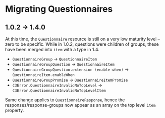 Migrating Questionnaires
========================

1.0.2 -> 1.4.0
--------------

At this time, the `Questionnaire` resource is still on a very low maturity level – zero to be specific.
While in 1.0.2, questions were children of groups, these have been merged into `item` with a type in 1.4.

- `QuestionnaireGroup` -> `QuestionnaireItem`
- `QuestionnaireGroupQuestion` -> `QuestionnaireItem`
- `QuestionnaireGroupQuestion.extension (enable-when)` -> `QuestionnaireItem.enableWhen`
- `QuestionnaireGroupPromise` -> `QuestionnaireItemPromise`
- `C3Error.QuestionnaireInvalidNoTopLevel` -> `C3Error.QuestionnaireInvalidNoTopLevelItem`

Same change applies to `QuestionnaireResponse`, hence the responses/response-groups now appear as an array on the top level `item` property.


